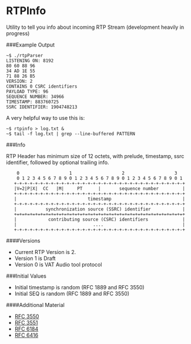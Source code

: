 # RTPInfo
Utility to tell you info about incoming RTP Stream (development heavily in progress)


###Example Output
```
~$ ./rtpParser
LISTENING ON: 8192
80 60 88 96
34 AD 1E 55
71 88 26 B5
VERSION: 2
CONTAINS 0 CSRC identifiers
PAYLOAD TYPE: 96
SEQUENCE NUMBER: 34966
TIMESTAMP: 883760725
SSRC IDENTIFIER: 1904748213
```

A very helpful way to use this is:
```
~$ rtpinfo > log.txt &
~$ tail -f log.txt | grep --line-buffered PATTERN
```


###Info

RTP Header has minimum size of 12 octets, with prelude, timestamp, ssrc identifier, followed by optional trailing info.

```
    0                   1                   2                   3
    0 1 2 3 4 5 6 7 8 9 0 1 2 3 4 5 6 7 8 9 0 1 2 3 4 5 6 7 8 9 0 1
   +-+-+-+-+-+-+-+-+-+-+-+-+-+-+-+-+-+-+-+-+-+-+-+-+-+-+-+-+-+-+-+-+
   |V=2|P|X|  CC   |M|     PT      |       sequence number         |
   +-+-+-+-+-+-+-+-+-+-+-+-+-+-+-+-+-+-+-+-+-+-+-+-+-+-+-+-+-+-+-+-+
   |                           timestamp                           |
   +-+-+-+-+-+-+-+-+-+-+-+-+-+-+-+-+-+-+-+-+-+-+-+-+-+-+-+-+-+-+-+-+
   |           synchronization source (SSRC) identifier            |
   +=+=+=+=+=+=+=+=+=+=+=+=+=+=+=+=+=+=+=+=+=+=+=+=+=+=+=+=+=+=+=+=+
   |            contributing source (CSRC) identifiers             |
   |                             ....                              |
   +-+-+-+-+-+-+-+-+-+-+-+-+-+-+-+-+-+-+-+-+-+-+-+-+-+-+-+-+-+-+-+-+
```

####Versions   
* Current RTP Version is 2.
* Version 1 is Draft
* Version 0 is VAT Audio tool protocol


###Initial Values
* Initial timestamp is random (RFC 1889 and RFC 3550)
* Initial SEQ is random (RFC 1889 and RFC 3550)

####Additional Material
* [RFC 3550](https://tools.ietf.org/html/rfc3550)
* [RFC 3551](https://tools.ietf.org/html/rfc3551)
* [RFC 6184](https://tools.ietf.org/html/rfc6184)
* [RFC 6416](https://tools.ietf.org/html/rfc6416)
